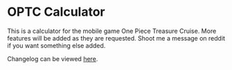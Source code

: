 # OPTC Calculator
This is a calculator for the mobile game One Piece Treasure Cruise. More features will be added as they are requested. Shoot me a message on reddit if you want something else added.

Changelog can be viewed [here](https://github.com/cyung/optc/commits/gh-pages).